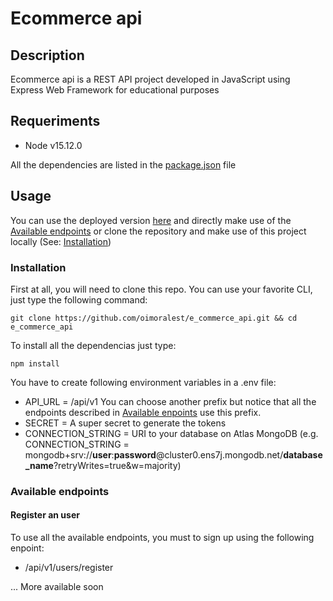 # Ecommerce api

## Description

Ecommerce api is a REST API project developed in JavaScript using Express Web Framework for educational purposes

## Requeriments

- Node v15.12.0

All the dependencies are listed in the [package.json](package.json) file

## Usage

You can use the deployed version [here](https://ecommerceapiexpress.herokuapp.com/) and directly make use of the [Available endpoints](#available-endpoints) or clone the repository and make use of this project locally (See: [Installation](#installation))

### Installation

First at all, you will need to clone this repo. You can use your favorite CLI, just type the following command:

    git clone https://github.com/oimoralest/e_commerce_api.git && cd e_commerce_api

To install all the dependencias just type:

    npm install

You have to create following environment variables in a .env file:

- API_URL = /api/v1 You can choose another prefix but notice that all the endpoints described in [Available enpoints](#available-endpoints) use this prefix.
- SECRET = A super secret to generate the tokens
- CONNECTION_STRING = URI to your database on Atlas MongoDB (e.g. CONNECTION_STRING = mongodb+srv://**user**:**password**@cluster0.ens7j.mongodb.net/**database_name**?retryWrites=true&w=majority)

### Available endpoints

#### Register an user

To use all the available endpoints, you must to sign up using the following enpoint:

- /api/v1/users/register

... More available soon